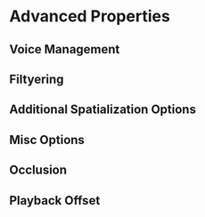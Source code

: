 # Advanced Properties

## Voice Management

## Filtyering

## Additional Spatialization Options

## Misc Options

## Occlusion

## Playback Offset